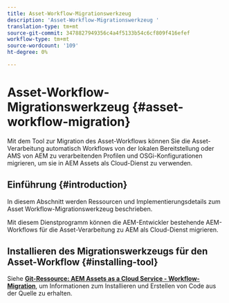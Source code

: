 ```yaml
---
title: Asset-Workflow-Migrationswerkzeug
description: 'Asset-Workflow-Migrationswerkzeug '
translation-type: tm+mt
source-git-commit: 3478827949356c4a4f5133b54c6cf809f416efef
workflow-type: tm+mt
source-wordcount: '109'
ht-degree: 0%

---
```



# Asset-Workflow-Migrationswerkzeug {#asset-workflow-migration}

Mit dem Tool zur Migration des Asset-Workflows können Sie die Asset-Verarbeitung automatisch Workflows von der lokalen Bereitstellung oder AMS von AEM zu verarbeitenden Profilen und OSGi-Konfigurationen migrieren, um sie in AEM Assets als Cloud-Dienst zu verwenden.

## Einführung {#introduction}

In diesem Abschnitt werden Ressourcen und Implementierungsdetails zum Asset Workflow-Migrationswerkzeug beschrieben.

Mit diesem Dienstprogramm können die AEM-Entwickler bestehende AEM-Workflows für die Asset-Verarbeitung zu AEM als Cloud-Dienst migrieren.

## Installieren des Migrationswerkzeugs für den Asset-Workflow {#installing-tool}

Siehe **[Git-Ressource: AEM Assets as a Cloud Service - Workflow-Migration](https://github.com/adobe/aem-cloud-migration)**, um Informationen zum Installieren und Erstellen von Code aus der Quelle zu erhalten.
